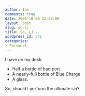 ```yaml
---
author: Ian
comments: true
date: 2006-10-09 22:29:00
layout: post
slug: so-lj
title: So, LJ...
wordpress_id: 541
categories:
- Personal
---
```


I have on my desk:  

 * Half a bottle of bad port  
 * A nearly-full bottle of Blue Charge  
 * A glass.  

So, should I perform the ultimate sin?
